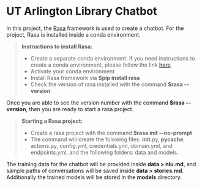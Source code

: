 # UT Arlington Library Chatbot


In this project, the [Rasa](https://rasa.com/docs/rasa/) framework is used to create a chatbot. For the project, Rasa is installed inside a conda environment. 

> **Instructions to install Rasa:**
> - Create a separate conda environment. If you need instructions to create a conda environment, please follow the link [here](https://docs.conda.io/projects/conda/en/latest/user-guide/overview.html).
> - Activate your conda environment
> - Install Rasa framework via **$pip install rasa**
> - Check the version of rasa installed with the command **$rasa --version**

Once you are able to see the version number with the command **$rasa --version**, then you are ready to start a rasa project.

> **Starting a Rasa project:**
> - Create a rasa project with the command **$rasa init --no-prompt**
> - The command will create the folowing files: __init__.py, __pycache__, actions.py, config.yml, credentials.yml, domain.yml, and endpoints.yml, and the following folders: data and models.

The training data for the chatbot will be provided inside **data > nlu.md**, and sample paths of conversations will be saved inside **data > stories.md**. Additionally the trained models will be stored in the **models** directory.
